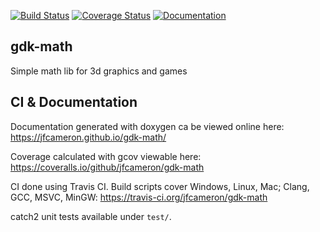 [![Build Status](https://travis-ci.org/jfcameron/gdk-math.svg?branch=master)](https://travis-ci.org/jfcameron/gdk-math) [![Coverage Status](https://coveralls.io/repos/github/jfcameron/gdk-math/badge.svg?branch=master)](https://coveralls.io/github/jfcameron/gdk-math?branch=master) [![Documentation](https://img.shields.io/badge/documentation-doxygen-blue.svg)](https://jfcameron.github.io/gdk-math/)

## gdk-math

Simple math lib for 3d graphics and games

## CI & Documentation

Documentation generated with doxygen ca be viewed online here: https://jfcameron.github.io/gdk-math/

Coverage calculated with gcov viewable here: https://coveralls.io/github/jfcameron/gdk-math

CI done using Travis CI. Build scripts cover Windows, Linux, Mac; Clang, GCC, MSVC, MinGW: https://travis-ci.org/jfcameron/gdk-math

catch2 unit tests available under `test/`.

